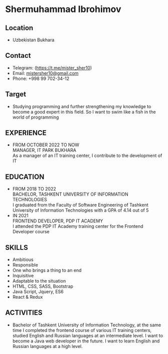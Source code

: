 # Shermuhammad Ibrohimov
## Location
- Uzbekistan Bukhara
## Contact
- Telegram: (https://t.me/mister_sher10)
- Email: mistersher10@gmail.com
- Phone: +998 99 702-34-12
## Target
- Studying programming and further strengthening my knowledge to become a good expert in this field. So I want to swim like a fish in the world of programming
## EXPERIENCE
- FROM OCTOBER 2022 TO NOW <br>
  MANAGER, IT PARK BUKHARA <br>
  As a manager of an IT training center, I contribute to the development of IT
## EDUCATION
- FROM 2018 TO 2022 <br>
  BACHELOR, TASHKENT UNIVERSITY OF INFORMATION TECHNOLOGIES <br>
  I graduated from the Faculty of Software Engineering of Tashkent University of Information Technologies with a GPA of 4.14 out of 5
- IN 2021 <br>
  FRONTEND DEVELOPER, PDP IT ACADEMY <br>
  I attended the PDP IT Academy training center for the Frontend Developer course
## SKILLS
- Ambitious
- Responsible
- One who brings a thing to an end
- Inquisitive
- Adaptable to the situation
- HTML, CSS, SASS, Bootstrap
- Java Script, Jquery, ES6
- React & Redux
## ACTIVITIES
- Bachelor of Tashkent University of Information Technology, at the same time I completed the frontend course of various IT training centers, studied English and Russian languages at an intermediate level. I want to become a Java web developer in the future. I want to learn English and Russian languages at a high level.
